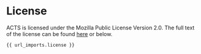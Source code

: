 # License

ACTS is licensed under the Mozilla Public License Version 2.0.
The full text of the license can be found [here](http://mozilla.org/MPL/2.0/) or below.



```text
{{ url_imports.license }}
```
